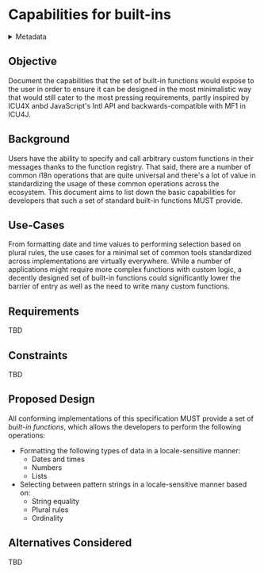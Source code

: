 # Capabilities for built-ins

<details>
	<summary>Metadata</summary>
	<dl>
		<dt>Contributors</dt>
		<dd>@ryzokuken</dd>
		<dt>First proposed</dt>
		<dd>2023-08-22</dd>
		<dt>Pull Request</dt>
		<dd>#457</dd>
	</dl>
</details>

## Objective

Document the capabilities that the set of built-in functions would expose to the user in order to ensure it can be designed in the most minimalistic way that would still cater to the most pressing requirements, partly inspired by ICU4X anbd JavaScript's Intl API and backwards-compatible with MF1 in ICU4J.

## Background

Users have the ability to specify and call arbitrary custom functions in their messages thanks to the function registry.
That said, there are a number of common i18n operations that are quite universal and there's a lot of value in standardizing the usage of these common operations across the ecosystem.
This document aims to list down the basic capabilities for developers that such a set of standard built-in functions MUST provide.

## Use-Cases

From formatting date and time values to performing selection based on plural rules, the use cases for a minimal set of common tools standardized across implementations are virtually everywhere. While a number of applications might require more complex functions with custom logic, a decently designed set of built-in functions could significantly lower the barrier of entry as well as the need to write many custom functions.

## Requirements

TBD

## Constraints

TBD

## Proposed Design

All conforming implementations of this specification MUST provide a set of <dfn>built-in functions</dfn>, which allows the developers to perform the following operations:

* Formatting the following types of data in a locale-sensitive manner:
    * Dates and times
    * Numbers
    * Lists
* Selecting between pattern strings in a locale-sensitive manner based on:
	* String equality
    * Plural rules
    * Ordinality

## Alternatives Considered

TBD